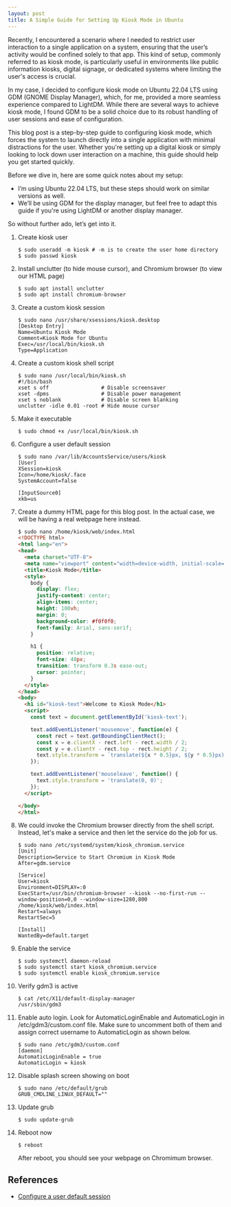 ```yaml
---
layout: post
title: A Simple Guide for Setting Up Kiosk Mode in Ubuntu 
---
```


Recently, I encountered a scenario where I needed to restrict user interaction to a single application on a system, ensuring that the user’s activity would be confined solely to that app. This kind of setup, commonly referred to as kiosk mode, is particularly useful in environments like public information kiosks, digital signage, or dedicated systems where limiting the user's access is crucial.

In my case, I decided to configure kiosk mode on Ubuntu 22.04 LTS using GDM (GNOME Display Manager), which, for me, provided a more seamless experience compared to LightDM. While there are several ways to achieve kiosk mode, I found GDM to be a solid choice due to its robust handling of user sessions and ease of configuration.

This blog post is a step-by-step guide to configuring kiosk mode, which forces the system to launch directly into a single application with minimal distractions for the user. Whether you're setting up a digital kiosk or simply looking to lock down user interaction on a machine, this guide should help you get started quickly.

Before we dive in, here are some quick notes about my setup:

* I’m using Ubuntu 22.04 LTS, but these steps should work on similar versions as well.
* We’ll be using GDM for the display manager, but feel free to adapt this guide if you're using LightDM or another display manager.

So without further ado, let’s get into it.

1. Create kiosk user
    ```console
    $ sudo useradd -m kiosk # -m is to create the user home directory
    $ sudo passwd kiosk
    ```
2. Install unclutter (to hide mouse cursor), and Chromium browser (to view our HTML page)
    ```console
    $ sudo apt install unclutter
    $ sudo apt install chromium-browser
    ```
3.  Create a custom kiosk session
    ```console
    $ sudo nano /usr/share/xsessions/kiosk.desktop
    [Desktop Entry]
    Name=Ubuntu Kiosk Mode
    Comment=Kiosk Mode for Ubuntu
    Exec=/usr/local/bin/kiosk.sh
    Type=Application
    ```
4. Create a custom kiosk shell script
    ```console
    $ sudo nano /usr/local/bin/kiosk.sh
    #!/bin/bash
    xset s off                 # Disable screensaver
    xset -dpms                 # Disable power management
    xset s noblank             # Disable screen blanking
    unclutter -idle 0.01 -root # Hide mouse cursor
    ```
5. Make it executable
    ```console
    $ sudo chmod +x /usr/local/bin/kiosk.sh
    ```
6. Configure a user default session
    ```console
    $ sudo nano /var/lib/AccountsService/users/kiosk
    [User]
    XSession=kiosk
    Icon=/home/kiosk/.face
    SystemAccount=false

    [InputSource0]
    xkb=us
    ```
7. Create a dummy HTML page for this blog post. In the actual case, we will be having a real webpage here instead.
    ```html
    $ sudo nano /home/kiosk/web/index.html
    <!DOCTYPE html>
    <html lang="en">
    <head>
      <meta charset="UTF-8">
      <meta name="viewport" content="width=device-width, initial-scale=1.0">
      <title>Kiosk Mode</title>
      <style>
        body {
          display: flex;
          justify-content: center;
          align-items: center;
          height: 100vh;
          margin: 0;
          background-color: #f0f0f0;
          font-family: Arial, sans-serif;
        }

        h1 {
          position: relative;
          font-size: 48px;
          transition: transform 0.3s ease-out;
          cursor: pointer;
        }
      </style>
    </head>
    <body>
      <h1 id="kiosk-text">Welcome to Kiosk Mode</h1>
      <script>
        const text = document.getElementById('kiosk-text');

        text.addEventListener('mousemove', function(e) {
          const rect = text.getBoundingClientRect();
          const x = e.clientX - rect.left - rect.width / 2;
          const y = e.clientY - rect.top - rect.height / 2;
          text.style.transform = `translate(${x * 0.5}px, ${y * 0.5}px)`;
        });

        text.addEventListener('mouseleave', function() {
          text.style.transform = 'translate(0, 0)';
        });
      </script>

    </body>
    </html>
    ```
8. We could invoke the Chromium browser directly from the shell script. Instead, let's make a service and then let the service do the job for us.
    ```console
    $ sudo nano /etc/systemd/system/kiosk_chromium.service
    [Unit]
    Description=Service to Start Chromium in Kiosk Mode
    After=gdm.service

    [Service]
    User=kiosk
    Environment=DISPLAY=:0
    ExecStart=/usr/bin/chromium-browser --kiosk --no-first-run --window-position=0,0 --window-size=1280,800 /home/kiosk/web/index.html
    Restart=always
    RestartSec=5

    [Install]
    WantedBy=default.target
    ```
9. Enable the service
    ```console
    $ sudo systemctl daemon-reload
    $ sudo systemctl start kiosk_chromium.service
    $ sudo systemctl enable kiosk_chromium.service
    ```
10. Verify gdm3 is active
    ```console
    $ cat /etc/X11/default-display-manager
    /usr/sbin/gdm3
    ```
11. Enable auto login. Look for AutomaticLoginEnable and AutomaticLogin in /etc/gdm3/custom.conf file. Make sure to uncomment both of them and assign correct username to AutomaticLogin as shown below.
    ```console
    $ sudo nano /etc/gdm3/custom.conf
    [daemon]
    AutomaticLoginEnable = true
    AutomaticLogin = kiosk
    ```
12. Disable splash screen showing on boot
    ```console
    $ sudo nano /etc/default/grub
    GRUB_CMDLINE_LINUX_DEFAULT=""
    ```
13. Update grub
    ```console
    $ sudo update-grub
    ```
14. Reboot now
    ```console
    $ reboot
    ```
    After reboot, you should see your webpage on Chromimum browser.

References
----------
* [Configure a user default session](https://help.gnome.org/admin/system-admin-guide/stable/session-user.html.en)
